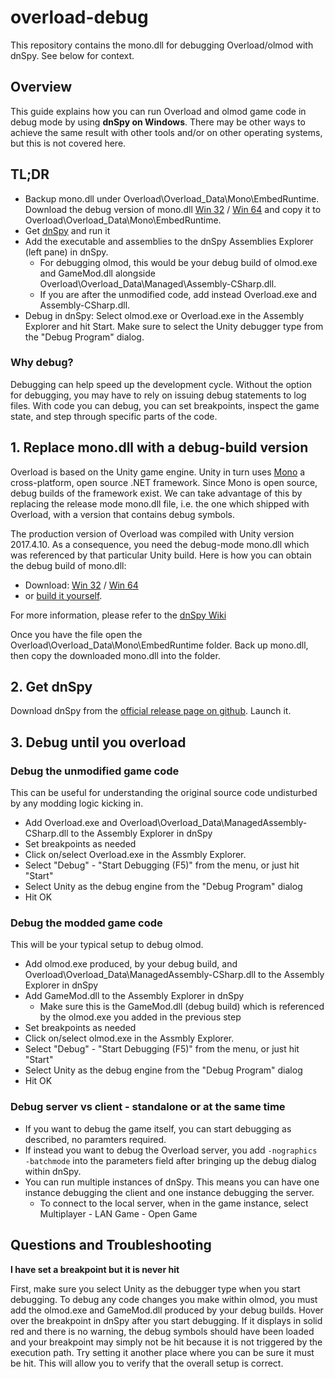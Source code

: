 # overload-debug
This repository contains the mono.dll for debugging Overload/olmod with dnSpy. See below for context.

## Overview
This guide explains how you can run Overload and olmod game code in debug mode by using **dnSpy on Windows**. There may be other ways to achieve the same result with other tools and/or on other operating systems, but this is not covered here. 

## TL;DR
- Backup mono.dll under Overload\Overload_Data\Mono\EmbedRuntime. Download the debug version of mono.dll [Win 32](https://github.com/marlowe-fw/overload-debug/tree/main/win32) / [Win 64](https://github.com/marlowe-fw/overload-debug/tree/main/win64) and copy it to Overload\Overload_Data\Mono\EmbedRuntime.
- Get [dnSpy](https://github.com/dnSpy/dnSpy/releases) and run it
- Add the executable and assemblies to the dnSpy Assemblies Explorer (left pane) in dnSpy. 
  - For debugging olmod, this would be your debug build of olmod.exe and GameMod.dll alongside Overload\Overload_Data\Managed\Assembly-CSharp.dll. 
  - If you are after the unmodified code, add instead Overload.exe and Assembly-CSharp.dll. 
- Debug in dnSpy: Select olmod.exe or Overload.exe in the Assembly Explorer and hit Start. Make sure to select the Unity debugger type from the "Debug Program" dialog.

### Why debug?
Debugging can help speed up the development cycle. Without the option for debugging, you may have to rely on issuing debug statements to log files. With code you can debug, you can set breakpoints, inspect the game state, and step through specific parts of the code. 

## 1. Replace mono.dll with a debug-build version
Overload is based on the Unity game engine. Unity in turn uses [Mono](https://www.mono-project.com/) a cross-platform, open source .NET framework. Since Mono is open source, debug builds of the framework exist. We can take advantage of this by replacing the release mode mono.dll file, i.e. the one which shipped with Overload, with a version that contains debug symbols.

The production version of Overload was compiled with Unity version 2017.4.10. As a consequence, you need the debug-mode mono.dll which was referenced by that particular Unity build. Here is how you can obtain the debug build of mono.dll:

- Download: [Win 32](https://github.com/marlowe-fw/overload-debug/tree/main/win32) / [Win 64](https://github.com/marlowe-fw/overload-debug/tree/main/win64)
- or [build it yourself](https://github.com/dnSpy/dnSpy-Unity-mono).

For more information, please refer to the [dnSpy Wiki](https://github.com/dnSpy/dnSpy/wiki/Debugging-Unity-Games#debugging-release-builds)

Once you have the file open the Overload\Overload_Data\Mono\EmbedRuntime folder. Back up mono.dll, then copy the downloaded mono.dll into the folder.

## 2. Get dnSpy
Download dnSpy from the [official release page on github](https://github.com/dnSpy/dnSpy/releases). Launch it.

## 3. Debug until you overload

### Debug the unmodified game code
This can be useful for understanding the original source code undisturbed by any modding logic kicking in.

- Add Overload.exe and Overload\Overload_Data\ManagedAssembly-CSharp.dll to the Assembly Explorer in dnSpy
- Set breakpoints as needed
- Click on/select Overload.exe in the Assmbly Explorer. 
- Select "Debug" - "Start Debugging (F5)" from the menu, or just hit "Start"
- Select Unity as the debug engine from the "Debug Program" dialog
- Hit OK

### Debug the modded game code
This will be your typical setup to debug olmod.

- Add olmod.exe produced, by your debug build, and Overload\Overload_Data\ManagedAssembly-CSharp.dll to the Assembly Explorer in dnSpy
- Add GameMod.dll to the Assembly Explorer in dnSpy
    - Make sure this is the GameMod.dll (debug build) which is referenced by the olmod.exe you added in the previous step
- Set breakpoints as needed
- Click on/select olmod.exe in the Assmbly Explorer. 
- Select "Debug" - "Start Debugging (F5)" from the menu, or just hit "Start"
- Select Unity as the debug engine from the "Debug Program" dialog
- Hit OK

### Debug server vs client - standalone or at the same time
- If you want to debug the game itself, you can start debugging as described, no paramters required.
- If instead you want to debug the Overload server, you add `-nographics -batchmode` into the parameters field after bringing up the debug dialog within dnSpy.
- You can run multiple instances of dnSpy. This means you can have one instance debugging the client and one instance debugging the server.
    - To connect to the local server, when in the game instance, select Multiplayer - LAN Game - Open Game

## Questions and Troubleshooting

**I have set a breakpoint but it is never hit**

First, make sure you select Unity as the debugger type when you start debugging. 
To debug any code changes you make within olmod, you must add the olmod.exe and GameMod.dll produced by your debug builds. 
Hover over the breakpoint in dnSpy after you start debugging. If it displays in solid red and there is no warning, the debug symbols should have been loaded and your breakpoint may simply not be hit 
because it is not triggered by the execution path. Try setting it another place where you can be sure it must be hit. This will allow you to verify that the overall setup is correct.
